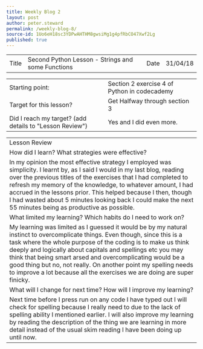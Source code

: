 ```yaml
---
title: Weekly Blog 2
layout: post
author: peter.steward
permalink: /weekly-blog-8/
source-id: 1Uo6eH18sc3YDPwAHTHM8gwsiMg1g4pfRbCO47Xwf2Lg
published: true
---
```

<table>
  <tr>
    <td>Title</td>
    <td>Second Python Lesson - Strings and some Functions</td>
    <td>Date</td>
    <td>31/04/18</td>
  </tr>
</table>


<table>
  <tr>
    <td>Starting point:</td>
    <td>Section 2 exercise 4 of Python in codecademy</td>
  </tr>
  <tr>
    <td>Target for this lesson?</td>
    <td>Get Halfway through section 3</td>
  </tr>
  <tr>
    <td>Did I reach my target? 
(add details to "Lesson Review")</td>
    <td>Yes and I  did even more.</td>
  </tr>
</table>


<table>
  <tr>
    <td>Lesson Review</td>
  </tr>
  <tr>
    <td>How did I learn? What strategies were effective? </td>
  </tr>
  <tr>
    <td> In my opinion the most effective strategy I employed  was simplicity. I learnt by, as I said I would in my last blog, reading over the previous titles of the exercises that I had completed to refresh my memory of the knowledge, to whatever amount, I had accrued in the lessons prior. This helped because I then, though I had wasted about 5 minutes looking back I could make the next 55 minutes being as productive as possible.</td>
  </tr>
  <tr>
    <td>What limited my learning? Which habits do I need to work on? </td>
  </tr>
  <tr>
    <td>My learning was limited as I guessed it would be by my natural instinct to overcomplicate things. Even though, since this is a task where the whole purpose of the coding is to make us think deeply and logically about capitals and spellings etc you may think that being smart arsed and overcomplicating would be a good thing but no, not really. On another point my spelling needs to improve a lot because all the exercises we are doing are super finicky. </td>
  </tr>
  <tr>
    <td>What will I change for next time? How will I improve my learning?</td>
  </tr>
  <tr>
    <td>Next time before I press run on any code I have typed out I will check for spelling because I really need to due to the lack of spelling ability I mentioned earlier. I will also improve my learning by reading the description of the thing we are learning in more detail instead of the usual skim reading I have been doing up until now.</td>
  </tr>
</table>


